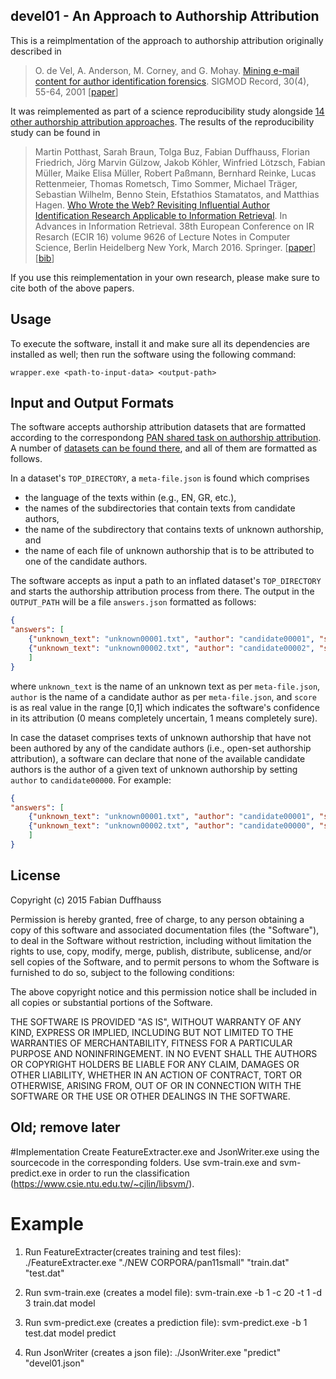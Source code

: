 ## devel01 - An Approach to Authorship Attribution

This is a reimplmentation of the approach to authorship attribution originally described in

> O. de Vel, A. Anderson, M. Corney, and G. Mohay. [Mining e-mail content for author identification forensics](http://eprints.qut.edu.au/8019/1/8019.pdf). SIGMOD Record, 30(4), 55-64, 2001 [[paper](http://eprints.qut.edu.au/8019/1/8019.pdf)]

It was reimplemented as part of a science reproducibility study alongside [14 other authorship attribution approaches](https://github.com/search?q="Who+wrote+the+web"+user:pan-webis-de). The results of the reproducibility study can be found in

> Martin Potthast, Sarah Braun, Tolga Buz, Fabian Duffhauss, Florian Friedrich, Jörg Marvin Gülzow, Jakob Köhler, Winfried Lötzsch, Fabian Müller, Maike Elisa Müller, Robert Paßmann, Bernhard Reinke, Lucas Rettenmeier, Thomas Rometsch, Timo Sommer, Michael Träger, Sebastian Wilhelm, Benno Stein, Efstathios Stamatatos, and Matthias Hagen. [Who Wrote the Web? Revisiting Influential Author Identification Research Applicable to Information Retrieval](http://www.uni-weimar.de/medien/webis/publications/papers/stein_2016d.pdf). In Advances in Information Retrieval. 38th European Conference on IR Resarch (ECIR 16) volume 9626 of Lecture Notes in Computer Science, Berlin Heidelberg New York, March 2016. Springer. [[paper](http://www.uni-weimar.de/medien/webis/publications/papers/stein_2016d.pdf)] [[bib](http://www.uni-weimar.de/medien/webis/publications/bibentries.php?bibkey=stein_2016d)]

If you use this reimplementation in your own research, please make sure to cite both of the above papers.

## Usage

To execute the software, install it and make sure all its dependencies are installed as well; then run the software using the following command:

`wrapper.exe <path-to-input-data> <output-path>`

## Input and Output Formats

The software accepts authorship attribution datasets that are formatted according to the correspondong [PAN shared task on authorship attribution](http://pan.webis.de/tasks.html). A number of [datasets can be found there](http://pan.webis.de/data.html), and all of them are formatted as follows.

In a dataset's `TOP_DIRECTORY`, a `meta-file.json` is found which comprises

  - the language of the texts within (e.g., EN, GR, etc.),
  - the names of the subdirectories that contain texts from candidate authors,
  - the name of the subdirectory that contains texts of unknown authorship, and
  - the name of each file of unknown authorship that is to be attributed to one of the candidate authors.
  
The software accepts as input a path to an inflated dataset's `TOP_DIRECTORY` and starts the authorship attribution process from there. The output in the `OUTPUT_PATH` will be a file `answers.json` formatted as follows:

```json
{
"answers": [
	{"unknown_text": "unknown00001.txt", "author": "candidate00001", "score": 0.8},
	{"unknown_text": "unknown00002.txt", "author": "candidate00002", "score": 0.9}
	]
}
```

where `unknown_text` is the name of an unknown text as per `meta-file.json`, `author` is the name of a candidate author as per `meta-file.json`, and `score` is as real value in the range [0,1] which indicates the software's confidence in its attribution (0 means completely uncertain, 1 means completely sure).

In case the dataset comprises texts of unknown authorship that have not been authored by any of the candidate authors (i.e., open-set authorship attribution), a software can declare that none of the available candidate authors is the author of a given text of unknown authorship by setting `author` to `candidate00000`. For example:

```json
{
"answers": [
	{"unknown_text": "unknown00001.txt", "author": "candidate00001", "score": 0.8},
	{"unknown_text": "unknown00002.txt", "author": "candidate00000", "score": 0.9}
	]
}
```

## License

Copyright (c) 2015 Fabian Duffhauss

Permission is hereby granted, free of charge, to any person obtaining a copy of this software and associated documentation files (the "Software"), to deal in the Software without restriction, including without limitation the rights to use, copy, modify, merge, publish, distribute, sublicense, and/or sell copies of the Software, and to permit persons to whom the Software is furnished to do so, subject to the following conditions:

The above copyright notice and this permission notice shall be included in all copies or substantial portions of the Software.

THE SOFTWARE IS PROVIDED "AS IS", WITHOUT WARRANTY OF ANY KIND, EXPRESS OR IMPLIED, INCLUDING BUT NOT LIMITED TO THE WARRANTIES OF MERCHANTABILITY, FITNESS FOR A PARTICULAR PURPOSE AND NONINFRINGEMENT. IN NO EVENT SHALL THE AUTHORS OR COPYRIGHT HOLDERS BE LIABLE FOR ANY CLAIM, DAMAGES OR OTHER LIABILITY, WHETHER IN AN ACTION OF CONTRACT, TORT OR OTHERWISE, ARISING FROM, OUT OF OR IN CONNECTION WITH THE SOFTWARE OR THE USE OR OTHER DEALINGS IN THE SOFTWARE.




## Old; remove later

#Implementation
Create FeatureExtracter.exe and JsonWriter.exe using the sourcecode in the corresponding folders.
Use svm-train.exe and svm-predict.exe in order to run the classification (https://www.csie.ntu.edu.tw/~cjlin/libsvm/).

# Example
1. Run FeatureExtracter(creates training and test files):
./FeatureExtracter.exe "./NEW CORPORA/pan11small" "train.dat" "test.dat"

2. Run svm-train.exe (creates a model file):
svm-train.exe -b 1 -c 20 -t 1 -d 3 train.dat model

3. Run svm-predict.exe (creates a prediction file):
svm-predict.exe -b 1 test.dat model predict

4. Run JsonWriter (creates a json file):
./JsonWriter.exe "predict" "devel01.json"
